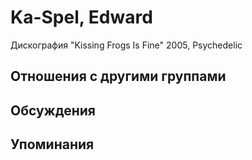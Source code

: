 # Ka-Spel, Edward

Дискография
"Kissing Frogs Is Fine" 2005, Psychedelic

## Отношения с другими группами


## Обсуждения


## Упоминания

